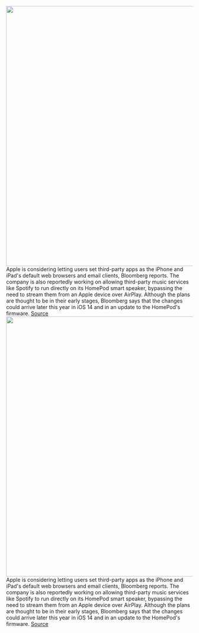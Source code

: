 <img src='https://cdn.vox-cdn.com/thumbor/MhNw-fwhQTm1HfeAAtE8xHO4_C8=/0x0:2040x1360/1200x800/filters:focal(857x517:1183x843)/cdn.vox-cdn.com/uploads/chorus_image/image/66341931/acastro_180604_1777_apple_wwdc_0002.0.jpg' width='700px' /><br/>
Apple is considering letting users set third-party apps as the iPhone and iPad's default web browsers and email clients, Bloomberg reports. The company is also reportedly working on allowing third-party music services like Spotify to run directly on its HomePod smart speaker, bypassing the need to stream them from an Apple device over AirPlay. Although the plans are thought to be in their early stages, Bloomberg says that the changes could arrive later this year in iOS 14 and in an update to the HomePod's firmware.
<a href='https://www.theverge.com/2020/2/20/21145227/apple-third-party-apps-default-report-browser-mail-music-homepod'> Source <a/><img src='https://cdn.vox-cdn.com/thumbor/MhNw-fwhQTm1HfeAAtE8xHO4_C8=/0x0:2040x1360/1200x800/filters:focal(857x517:1183x843)/cdn.vox-cdn.com/uploads/chorus_image/image/66341931/acastro_180604_1777_apple_wwdc_0002.0.jpg' width='700px' /><br/>
Apple is considering letting users set third-party apps as the iPhone and iPad's default web browsers and email clients, Bloomberg reports. The company is also reportedly working on allowing third-party music services like Spotify to run directly on its HomePod smart speaker, bypassing the need to stream them from an Apple device over AirPlay. Although the plans are thought to be in their early stages, Bloomberg says that the changes could arrive later this year in iOS 14 and in an update to the HomePod's firmware.
<a href='https://www.theverge.com/2020/2/20/21145227/apple-third-party-apps-default-report-browser-mail-music-homepod'> Source <a/>